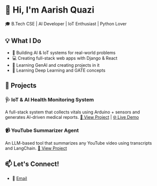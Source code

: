 # 👋 Hi, I'm Aarish Quazi

🎓 B.Tech CSE | AI Developer | IoT Enthusiast | Python Lover

## 💡 What I Do
- 🔬 Building AI & IoT systems for real-world problems
- 💻 Creating full-stack web apps with Django & React
- 🤖 Learning GenAI and creating projects in it
- 🧠 Learning Deep Learning and GATE concepts

## 🚀 Projects

### 🩺 IoT & AI Health Monitoring System
A full-stack system that collects vitals using Arduino + sensors and generates AI-driven medical reports.
[🔗 View Project](https://github.com/aarishquazi/IOT-AND-AI-BASED-HEALTH-MONITORNG-SYSTEM) | [🌐 Live Demo](https://web-dashboard-5nyz.onrender.com)
### 📹 YouTube Summarizer Agent
An LLM-based tool that summarizes any YouTube video using transcripts and LangChain.
[🔗 View Project](https://github.com/aarishquazi/Youtube_video_summary_agent) 

## 📫 Let's Connect!
- 📧 [Email](mailto:aarishquazi@gmail.com)
